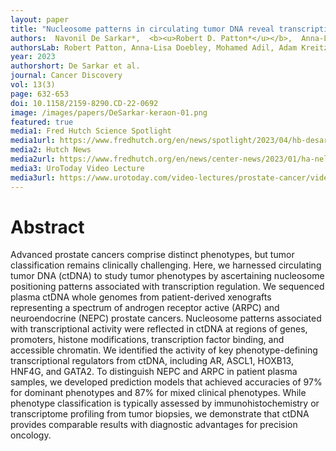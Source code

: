 ```yaml
---
layout: paper
title: "Nucleosome patterns in circulating tumor DNA reveal transcriptional regulation of advanced prostate cancer phenotypes"
authors:  Navonil De Sarkar*,  <b><u>Robert D. Patton*</u></b>,  Anna-Lisa Doebley,  Brian Hanratty, Mohamed Adil, Adam J. Kreitzman,  Jay F. Sarthy, Minjeong Ko, Sandipan Brahma,  Michael P. Meers,  Derek H. Janssens, Lisa A. Ang, Ilsa Coleman,  Arnab Bose, Ruth F. Dumpit,  Jared M. Lucas, Talina A. Nunez, Holly M. Nguyen,  Heather M. McClure,  Colin C. Pritchard,  Michael T. Schweizer,  Colm Morrissey,  Atish D. Choudhury,  Sylvan C. Baca,  Jacob E. Berchuck,  Matthew L. Freedman,  Kami Ahmad,  Michael C. Haffner,  Bruce Montgomery,  Eva Corey,  Steven Henikoff,  Peter S. Nelson<sup>+</sup>,  <b><u>Gavin Ha</u><sup>+</sup></b>.
authorsLab: Robert Patton, Anna-Lisa Doebley, Mohamed Adil, Adam Kreitzman, Minjeong Ko, Gavin Ha
year: 2023
authorshort: De Sarkar et al.
journal: Cancer Discovery 
vol: 13(3)
page: 632-653
doi: 10.1158/2159-8290.CD-22-0692
image: /images/papers/DeSarkar-keraon-01.png
featured: true
media1: Fred Hutch Science Spotlight
media1url: https://www.fredhutch.org/en/news/spotlight/2023/04/hb-desarkar-cancerdiscov.html
media2: Hutch News
media2url: https://www.fredhutch.org/en/news/center-news/2023/01/ha-nelson-computational-tool-ctdna-epigenetics.html
media3: UroToday Video Lecture
media3url: https://www.urotoday.com/video-lectures/prostate-cancer/video/3291-nucleosome-patterns-in-circulating-tumor-dna-reveal-transcriptional-regulation-of-advanced-prostate-cancer-phenotypes-gavin-ha.html
---
```


# Abstract
Advanced prostate cancers comprise distinct phenotypes, but tumor classification remains clinically challenging. Here, we harnessed circulating tumor DNA (ctDNA) to study tumor phenotypes by ascertaining nucleosome positioning patterns associated with transcription regulation. We sequenced plasma ctDNA whole genomes from patient-derived xenografts representing a spectrum of androgen receptor active (ARPC) and neuroendocrine (NEPC) prostate cancers. Nucleosome patterns associated with transcriptional activity were reflected in ctDNA at regions of genes, promoters, histone modifications, transcription factor binding, and accessible chromatin. We identified the activity of key phenotype-defining transcriptional regulators from ctDNA, including AR, ASCL1, HOXB13, HNF4G, and GATA2. To distinguish NEPC and ARPC in patient plasma samples, we developed prediction models that achieved accuracies of 97% for dominant phenotypes and 87% for mixed clinical phenotypes. While phenotype classification is typically assessed by immunohistochemistry or transcriptome profiling from tumor biopsies, we demonstrate that ctDNA provides comparable results with diagnostic advantages for precision oncology.